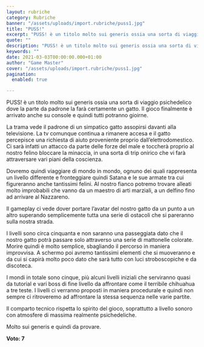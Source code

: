 ```yaml
---
layout: rubriche
category: Rubriche
banner: "/assets/uploads/import.rubriche/puss1.jpg"
title: "PUSS!"
excerpt: "PUSS! è un titolo molto sui generis ossia una sorta di viaggio psichedelico dove la parte da padrone la farà certamente un gatto. Il gioco finalmente è arrivato anche su console e quindi tutti potranno gioirne. La trama vede il padrone di un simpatico gatto assopirsi davanti alla televisione. La tv comunque continua a rimanere [&hellip"
quote: ""
description: "PUSS! è un titolo molto sui generis ossia una sorta di viaggio psichedelico dove la parte da padrone la farà certamente un gatto. Il gioco finalmente è arrivato anche su console e quindi tutti potranno gioirne. La trama vede il padrone di un simpatico gatto assopirsi davanti alla televisione. La tv comunque continua a rimanere [&hellip"
keywords: ""
date: 2021-03-03T00:00:00.000+01:00
author: "Game Master"
cover: "/assets/uploads/import.rubriche/puss1.jpg"
pagination:
  enabled: true

---
```


PUSS! è un titolo molto sui generis ossia una sorta di viaggio psichedelico dove la parte da padrone la farà certamente un gatto. Il gioco finalmente è arrivato anche su console e quindi tutti potranno gioirne.

La trama vede il padrone di un simpatico gatto assopirsi davanti alla televisione. La tv comunque continua a rimanere accesa e il gatto percepisce una richiesta di aiuto proveniente proprio dall’elettrodomestico.  
Ci sarà infatti un attacco da parte delle forze del male e toccherà proprio al nostro felino bloccare la minaccia, in una sorta di trip onirico che vi farà attraversare vari piani della coscienza.

Dovremo quindi viaggiare di mondo in mondo, ognuno dei quali rappresenta un livello differente e fronteggiare quindi Satana e le sue armate tra cui figureranno anche tantissimi felini. Al nostro fianco potremo trovare alleati molto improbabili che vanno da un maestro di arti marziali, a un delfino fino ad arrivare al Nazzareno.

Il gameplay ci vede dover portare l’avatar del nostro gatto da un punto a un altro superando semplicemente tutta una serie di ostacoli che si pareranno sulla nostra strada.

I livelli sono circa cinquanta e non saranno una passeggiata dato che il nostro gatto potrà passare solo attraverso una serie di mattonelle colorate. Morire quindi è molto semplice, sbagliando il percorso in maniera improvvisa. A schermo poi avremo tantissimi elementi che si muoveranno e da cui si capirà molto poco dato che sarà tutto con luci stroboscopiche e da discoteca.

I mondi in totale sono cinque, più alcuni livelli iniziali che serviranno quasi da tutorial e vari boss di fine livello da affrontare come il terribile chihuahua a tre teste. I livelli ci verranno proposti in maniera procedurale e quindi non sempre ci ritroveremo ad affrontare la stessa sequenza nelle varie partite.

Il comparto tecnico rispetta lo spirito del gioco, soprattutto a livello sonoro con atmosfere di massima realmente psichedeliche.

Molto sui generis e quindi da provare.

**Voto: 7**